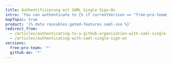 ```yaml
---
title: Authentifizierung mit SAML Single Sign-On
intro: 'You can authenticate to {% if currentVersion == "free-pro-team@latest" %}a {% data variables.product.product_name %} organization {% elsif currentVersion == "github-ae@latest" %}{% data variables.product.product_location %} {% endif %}with SAML single sign-on (SSO){% if currentVersion == "free-pro-team@latest" %} and view your active sessions{% endif %}.'
mapTopic: true
product: '{% data reusables.gated-features.saml-sso %}'
redirect_from:
  - /articles/authenticating-to-a-github-organization-with-saml-single-sign-on/
  - /articles/authenticating-with-saml-single-sign-on
versions:
  free-pro-team: '*'
  github-ae: '*'
---
```


